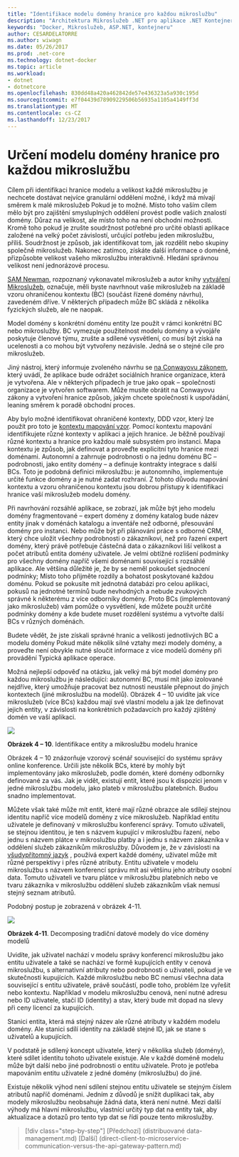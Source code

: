 ```yaml
---
title: "Identifikace modelu domény hranice pro každou mikroslužbu"
description: "Architektura Mikroslužeb .NET pro aplikace .NET Kontejnerizované | Identifikace modelu domény hranice pro každou mikroslužbu"
keywords: "Docker, Mikroslužeb, ASP.NET, kontejneru"
author: CESARDELATORRE
ms.author: wiwagn
ms.date: 05/26/2017
ms.prod: .net-core
ms.technology: dotnet-docker
ms.topic: article
ms.workload:
- dotnet
- dotnetcore
ms.openlocfilehash: 830dd48a420a462842de57e436323a5a930c195d
ms.sourcegitcommit: e7f04439d78909229506b56935a1105a4149ff3d
ms.translationtype: MT
ms.contentlocale: cs-CZ
ms.lasthandoff: 12/23/2017
---
```

# <a name="identify-domain-model-boundaries-for-each-microservice"></a>Určení modelu domény hranice pro každou mikroslužbu

Cílem při identifikaci hranice modelu a velikost každé mikroslužbu je nechcete dostávat nejvíce granulární oddělení možné, i když má mívají směrem k malé mikroslužeb Pokud je to možné. Místo toho vaším cílem mělo být pro zajištění smysluplných oddělení provést podle vašich znalostí domény. Důraz na velikost, ale místo toho na není obchodní možnosti. Kromě toho pokud je zrušte soudržnost potřebné pro určité oblasti aplikace založené na velký počet závislostí, určující potřebu jeden mikroslužbu, příliš. Soudržnost je způsob, jak identifikovat tom, jak rozdělit nebo skupiny společně mikroslužeb. Nakonec zatímco, získáte další informace o doméně, přizpůsobte velikost vašeho mikroslužbu interaktivně. Hledání správnou velikost není jednorázové procesu.

[SAM Newman](http://samnewman.io/), rozpoznaný vykonavatel mikroslužeb a autor knihy [vytváření Mikroslužeb](http://samnewman.io/books/building_microservices/), označuje, měli byste navrhnout vaše mikroslužeb na základě vzoru ohraničenou kontextu (BC) (součást řízené domény návrhu), zavedeném dříve. V některých případech může BC skládá z několika fyzických služeb, ale ne naopak.

Model domény s konkrétní doménu entity lze použít v rámci konkrétní BC nebo mikroslužby. BC vymezuje použitelnost modelu domény a vývojáře poskytuje členové týmu, zrušte a sdílené vysvětlení, co musí být získá na ucelenosti a co mohou být vytvořeny nezávisle. Jedná se o stejné cíle pro mikroslužeb.

Jiný nástroj, který informuje zvoleného návrhu se [na Conwayovu zákonem](https://en.wikipedia.org/wiki/Conway%27s_law), který uvádí, že aplikace bude odrážet sociálních hranice organizace, která je vytvořena. Ale v některých případech je true jako opak – společnosti organizace je vytvořen softwarem. Může musíte obrátit na Conwayovu zákony a vytvoření hranice způsob, jakým chcete společnosti k uspořádání, leaning směrem k poradě obchodní proces.

Aby bylo možné identifikovat ohraničené kontexty, DDD vzor, který lze použít pro toto je [kontextu mapování vzor](https://www.infoq.com/articles/ddd-contextmapping). Pomocí kontextu mapování identifikujete různé kontexty v aplikaci a jejich hranice. Je běžně používají různé kontextu a hranice pro každou malé subsystém pro instanci. Mapa kontextu je způsob, jak definovat a proveďte explicitní tyto hranice mezi doménami. Autonomní a zahrnuje podrobnosti o na jednu doménu BC – podrobnosti, jako entity domény – a definuje kontrakty integrace s další BCs. Toto je podobná definici mikroslužbu: je autonomního, implementuje určité funkce domény a je nutné zadat rozhraní. Z tohoto důvodu mapování kontextu a vzoru ohraničenou kontextu jsou dobrou přístupy k identifikaci hranice vaší mikroslužeb modelu domény.

Při navrhování rozsáhlé aplikace, se zobrazí, jak může být jeho modelu domény fragmentované – expert domény z domény katalog bude název entity jinak v doménách katalogu a inventáře než odborné, přesouvání domény pro instanci. Nebo může být při plánování práce s odborné CRM, který chce uložit všechny podrobnosti o zákazníkovi, než pro řazení expert domény, který právě potřebuje částečná data o zákazníkovi liší velikost a počet atributů entita domény uživatele. Je velmi obtížné rozlišení podmínky pro všechny domény napříč všemi doménami související s rozsáhlé aplikace. Ale většina důležité je, že by se neměl pokoušet sjednocení podmínky; Místo toho přijměte rozdíly a bohatost poskytované každou doménu. Pokud se pokusíte mít jednotná databázi pro celou aplikaci, pokusů na jednotné termínů bude nevhodných a nebude zvukových správné k některému z více odborníky domény. Proto BCs (implementovaný jako mikroslužeb) vám pomůže o vysvětlení, kde můžete použít určité podmínky domény a kde budete muset rozdělení systému a vytvořte další BCs v různých doménách.

Budete vědět, že jste získali správné hranic a velikosti jednotlivých BC a modelu domény Pokud máte několik silné vztahy mezi modely domény, a proveďte není obvykle nutné sloučit informace z více modelů domény při provádění Typická aplikace operace.

Možná nejlepší odpověď na otázku, jak velký má být model domény pro každou mikroslužbu je následující: autonomní BC, musí mít jako izolované nejdříve, který umožňuje pracovat bez nutnosti neustále přepnout do jiných kontextech (jiné mikroslužbu na modelů). Obrázek 4 – 10 uvidíte jak více mikroslužeb (více BCs) každou mají své vlastní modelu a jak lze definovat jejich entity, v závislosti na konkrétních požadavcích pro každý zjištěný domén ve vaší aplikaci.

![](./media/image10.png)

**Obrázek 4 – 10**. Identifikace entity a mikroslužbu modelu hranice

Obrázek 4 – 10 znázorňuje vzorový scénář související do systému správy online konference. Určili jste několik BCs, které by mohly být implementovány jako mikroslužeb, podle domén, které domény odborníky definované za vás. Jak je vidět, existují entit, které jsou k dispozici jenom v jedné mikroslužbu modelu, jako plateb v mikroslužbu platebních. Budou snadno implementovat.

Můžete však také může mít entit, které mají různé obrazce ale sdílejí stejnou identitu napříč více modelů domény z více mikroslužeb. Například entitu uživatele je definovaný v mikroslužbu konferencí správy. Tomuto uživateli, se stejnou identitou, je ten s názvem kupující v mikroslužbu řazení, nebo jednu s názvem plátce v mikroslužbu platby a i jednu s názvem zákazníka v oddělení služeb zákazníkům mikroslužby. Důvodem je, že v závislosti na [všudypřítomný jazyk](https://martinfowler.com/bliki/UbiquitousLanguage.html) , používá expert každé domény, uživatel může mít různé perspektivy i přes různé atributy. Entitu uživatele v modelu mikroslužbu s názvem konferencí správu mít asi většinu jeho atributy osobní data. Tomuto uživateli ve tvaru plátce v mikroslužbu platebních nebo ve tvaru zákazníka v mikroslužbu oddělení služeb zákazníkům však nemusí stejný seznam atributů.

Podobný postup je zobrazená v obrázek 4-11.

![](./media/image11.png)

**Obrázek 4-11**. Decomposing tradiční datové modely do více domény modelů

Uvidíte, jak uživatel nachází v modelu správy konferencí mikroslužbu jako entitu uživatele a také se nachází ve formě kupujících entity v cenová mikroslužbu, s alternativní atributy nebo podrobnosti o uživateli, pokud je ve skutečnosti kupujících. Každé mikroslužbu nebo BC nemusí všechna data související s entitu uživatele, právě součástí, podle toho, problém lze vyřešit nebo kontextu. Například v modelu mikroslužbu cenová, není nutné adresu nebo ID uživatele, stačí ID (identity) a stav, který bude mít dopad na slevy při ceny licencí za kupujících.

Stanici entita, která má stejný název ale různé atributy v každém modelu domény. Ale stanici sdílí identity na základě stejné ID, jak se stane s uživatelů a kupujících.

V podstatě je sdílený koncept uživatele, který v několika služeb (domény), které sdílet identitu tohoto uživatele existuje. Ale v každé doméně modelu může být další nebo jiné podrobnosti o entitu uživatele. Proto je potřeba mapováním entitu uživatele z jedné domény (mikroslužbu) do jiné.

Existuje několik výhod není sdílení stejnou entitu uživatele se stejným číslem atributů napříč doménami. Jedním z důvodů je snížit duplikaci tak, aby modely mikroslužbu neobsahuje žádná data, která není nutné. Mezi další výhody má hlavní mikroslužbu, vlastnící určitý typ dat na entity tak, aby aktualizace a dotazů pro tento typ dat se řídí pouze tento mikroslužby.


>[!div class="step-by-step"]
[Předchozí] (distribuované data-management.md) [Další] (direct-client-to-microservice-communication-versus-the-api-gateway-pattern.md)
